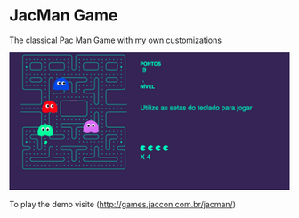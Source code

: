 # JacMan Game

The classical Pac Man Game with my own customizations

![Game Screenshot](images/screenshot.png)

To play the demo visite (http://games.jaccon.com.br/jacman/)